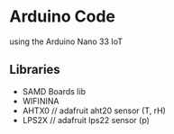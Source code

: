 # Arduino Code
using the Arduino Nano 33 IoT

## Libraries
- SAMD Boards lib
- WIFININA
- AHTX0 // adafruit aht20 sensor (T, rH)
- LPS2X // adafruit lps22 sensor (p)

